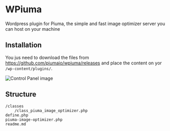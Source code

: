 # WPiuma

Wordpress plugin for Piuma, the simple and fast image optimizer server you can host on your machine

## Installation

You jus need to download the files from https://github.com/piumaio/wpiuma/releases and place the content on yor ```/wp-content/plugins/```.

![Control Panel image](../assets/cp.png?raw=true)

## Structure

```
/classes
    /class_piuma_image_optimizer.php
define.php
piuma-image-optimizer.php
readme.md
```
